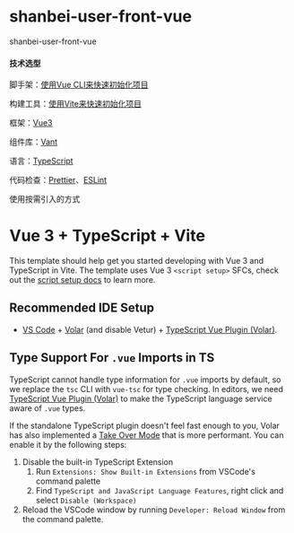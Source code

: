 # shanbei-user-front-vue
shanbei-user-front-vue

#### 技术选型
脚手架：[使用Vue CLI来快速初始化项目](https://cli.vuejs.org/zh/)

构建工具：[使用Vite来快速初始化项目](https://cn.vitejs.dev/)

框架：[Vue3](https://cn.vuejs.org/)

组件库：[Vant](https://vant-ui.github.io/vant/?#/zh-CN)

语言：[TypeScript](https://www.typescriptlang.org/)

代码检查：[Prettier](https://prettier.io/)、[ESLint](https://eslint.org/)

使用按需引入的方式

# Vue 3 + TypeScript + Vite

This template should help get you started developing with Vue 3 and TypeScript in Vite. The template uses Vue 3 `<script setup>` SFCs, check out the [script setup docs](https://v3.vuejs.org/api/sfc-script-setup.html#sfc-script-setup) to learn more.

## Recommended IDE Setup

- [VS Code](https://code.visualstudio.com/) + [Volar](https://marketplace.visualstudio.com/items?itemName=Vue.volar) (and disable Vetur) + [TypeScript Vue Plugin (Volar)](https://marketplace.visualstudio.com/items?itemName=Vue.vscode-typescript-vue-plugin).

## Type Support For `.vue` Imports in TS

TypeScript cannot handle type information for `.vue` imports by default, so we replace the `tsc` CLI with `vue-tsc` for type checking. In editors, we need [TypeScript Vue Plugin (Volar)](https://marketplace.visualstudio.com/items?itemName=Vue.vscode-typescript-vue-plugin) to make the TypeScript language service aware of `.vue` types.

If the standalone TypeScript plugin doesn't feel fast enough to you, Volar has also implemented a [Take Over Mode](https://github.com/johnsoncodehk/volar/discussions/471#discussioncomment-1361669) that is more performant. You can enable it by the following steps:

1. Disable the built-in TypeScript Extension
   1. Run `Extensions: Show Built-in Extensions` from VSCode's command palette
   2. Find `TypeScript and JavaScript Language Features`, right click and select `Disable (Workspace)`
2. Reload the VSCode window by running `Developer: Reload Window` from the command palette.
